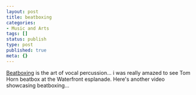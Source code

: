 ```yaml
---
layout: post
title: beatboxing
categories:
- Music and Arts
tags: []
status: publish
type: post
published: true
meta: {}
---
```

<a href="http://en.wikipedia.org/wiki/Beatboxing">Beatboxing</a> is the art of vocal percussion... i was really amazed to see Tom Horn beatbox at the Waterfront esplanade. Here's another video showcasing beatboxing...

<object width="425" height="350"><param name="movie" value="http://www.youtube.com/v/1UegEn_7h1k"></param><param name="wmode" value="transparent"></param><embed src="http://www.youtube.com/v/1UegEn_7h1k" type="application/x-shockwave-flash" wmode="transparent" width="425" height="350"></embed></object>
